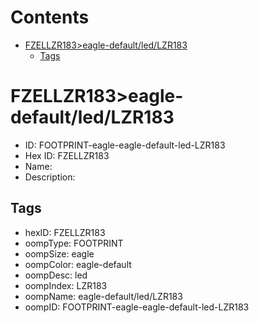 



Contents
========

* [FZELLZR183>eagle-default/led/LZR183](#fzellzr183eagle-defaultledlzr183)
	* [Tags](#tags)

# FZELLZR183>eagle-default/led/LZR183

- ID: FOOTPRINT-eagle-eagle-default-led-LZR183
- Hex ID: FZELLZR183
- Name: 
- Description: 

## Tags

- hexID: FZELLZR183
- oompType: FOOTPRINT
- oompSize: eagle
- oompColor: eagle-default
- oompDesc: led
- oompIndex: LZR183
- oompName: eagle-default/led/LZR183
- oompID: FOOTPRINT-eagle-eagle-default-led-LZR183
